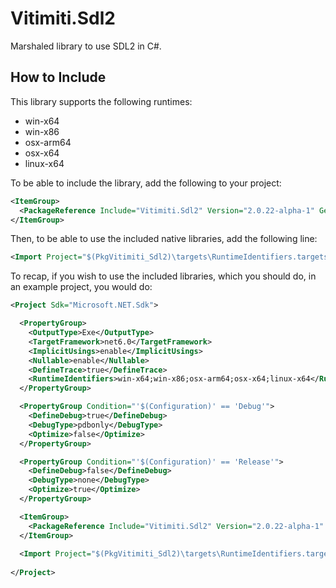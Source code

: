 Vitimiti.Sdl2
=============

Marshaled library to use SDL2 in C#.

How to Include
--------------

This library supports the following runtimes:

- win-x64
- win-x86
- osx-arm64
- osx-x64
- linux-x64

To be able to include the library, add the following to your project:

```xml
<ItemGroup>
  <PackageReference Include="Vitimiti.Sdl2" Version="2.0.22-alpha-1" GeneratePathProperty="true" />
</ItemGroup>
```

Then, to be able to use the included native libraries, add the following line:

```xml
<Import Project="$(PkgVitimiti_Sdl2)\targets\RuntimeIdentifiers.targets" />
```

To recap, if you wish to use the included libraries, which you should do, in an example project, you would do:

```xml
<Project Sdk="Microsoft.NET.Sdk">

  <PropertyGroup>
    <OutputType>Exe</OutputType>
    <TargetFramework>net6.0</TargetFramework>
    <ImplicitUsings>enable</ImplicitUsings>
    <Nullable>enable</Nullable>
    <DefineTrace>true</DefineTrace>
    <RuntimeIdentifiers>win-x64;win-x86;osx-arm64;osx-x64;linux-x64</RuntimeIdentifiers>
  </PropertyGroup>

  <PropertyGroup Condition="'$(Configuration)' == 'Debug'">
    <DefineDebug>true</DefineDebug>
    <DebugType>pdbonly</DebugType>
    <Optimize>false</Optimize>
  </PropertyGroup>

  <PropertyGroup Condition="'$(Configuration)' == 'Release'">
    <DefineDebug>false</DefineDebug>
    <DebugType>none</DebugType>
    <Optimize>true</Optimize>
  </PropertyGroup>

  <ItemGroup>
    <PackageReference Include="Vitimiti.Sdl2" Version="2.0.22-alpha-1" GeneratePathProperty="true" />
  </ItemGroup>
    
  <Import Project="$(PkgVitimiti_Sdl2)\targets\RuntimeIdentifiers.targets" />
    
</Project>
```
